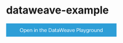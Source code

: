 # dataweave-example

<a href="https://dataweave.mulesoft.com/learn/playground?projectMethod=GHRepo&repo=u-tomomi%2Fdataweave-example&path=functions%2module_import"><img width="300" src="/images/dwplayground-button.png"><a>
